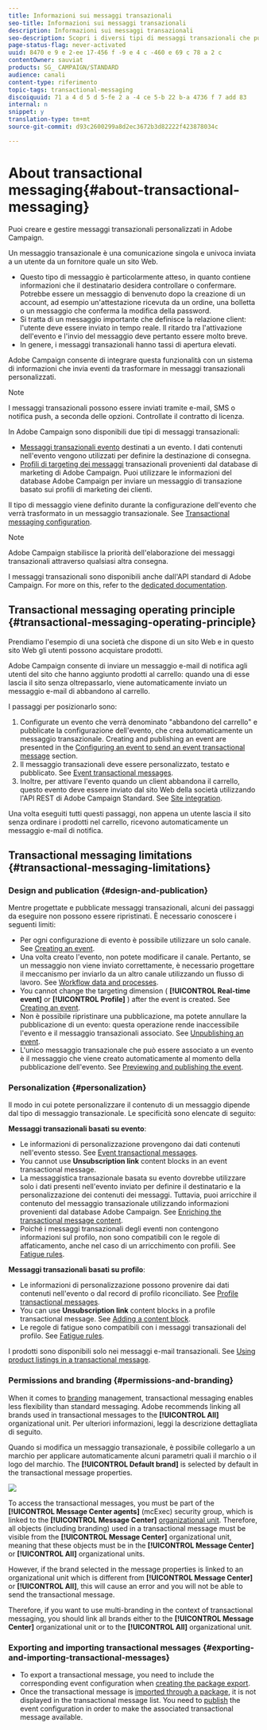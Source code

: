 ```yaml
---
title: Informazioni sui messaggi transazionali
seo-title: Informazioni sui messaggi transazionali
description: Informazioni sui messaggi transazionali
seo-description: Scopri i diversi tipi di messaggi transazionali che puoi inviare e come vengono utilizzati in Adobe Campaign.
page-status-flag: never-activated
uuid: 8470 e 9 e 2-ee 17-456 f -9 e 4 c -460 e 69 c 78 a 2 c
contentOwner: sauviat
products: SG_ CAMPAIGN/STANDARD
audience: canali
content-type: riferimento
topic-tags: transactional-messaging
discoiquuid: 71 a 4 d 5 d 5-fe 2 a -4 ce 5-b 22 b-a 4736 f 7 add 83
internal: n
snippet: y
translation-type: tm+mt
source-git-commit: d93c2600299a8d2ec3672b3d82222f423878034c

---
```



# About transactional messaging{#about-transactional-messaging}

Puoi creare e gestire messaggi transazionali personalizzati in Adobe Campaign.

Un messaggio transazionale è una comunicazione singola e univoca inviata a un utente da un fornitore quale un sito Web.

* Questo tipo di messaggio è particolarmente atteso, in quanto contiene informazioni che il destinatario desidera controllare o confermare. Potrebbe essere un messaggio di benvenuto dopo la creazione di un account, ad esempio un'attestazione ricevuta da un ordine, una bolletta o un messaggio che conferma la modifica della password.
* Si tratta di un messaggio importante che definisce la relazione client: l'utente deve essere inviato in tempo reale. Il ritardo tra l'attivazione dell'evento e l'invio del messaggio deve pertanto essere molto breve.
* In genere, i messaggi transazionali hanno tassi di apertura elevati.

Adobe Campaign consente di integrare questa funzionalità con un sistema di informazioni che invia eventi da trasformare in messaggi transazionali personalizzati.

>[!NOTE]
>
>I messaggi transazionali possono essere inviati tramite e-mail, SMS o notifica push, a seconda delle opzioni. Controllate il contratto di licenza.

In Adobe Campaign sono disponibili due tipi di messaggi transazionali:

* [Messaggi transazionali evento](../../channels/using/event-transactional-messages.md) destinati a un evento. I dati contenuti nell'evento vengono utilizzati per definire la destinazione di consegna.
* [Profili di targeting dei messaggi](../../channels/using/profile-transactional-messages.md) transazionali provenienti dal database di marketing di Adobe Campaign. Puoi utilizzare le informazioni del database Adobe Campaign per inviare un messaggio di transazione basato sui profili di marketing dei clienti.

Il tipo di messaggio viene definito durante la configurazione dell'evento che verrà trasformato in un messaggio transazionale. See [Transactional messaging configuration](../../administration/using/configuring-transactional-messaging.md).

>[!NOTE]
>
>Adobe Campaign stabilisce la priorità dell'elaborazione dei messaggi transazionali attraverso qualsiasi altra consegna.

I messaggi transazionali sono disponibili anche dall'API standard di Adobe Campaign. For more on this, refer to the [dedicated documentation](https://docs.campaign.adobe.com/doc/standard/en/api/ACS_API.html#about-transactional-messaging).

## Transactional messaging operating principle {#transactional-messaging-operating-principle}

Prendiamo l'esempio di una società che dispone di un sito Web e in questo sito Web gli utenti possono acquistare prodotti.

Adobe Campaign consente di inviare un messaggio e-mail di notifica agli utenti del sito che hanno aggiunto prodotti al carrello: quando una di esse lascia il sito senza oltrepassarlo, viene automaticamente inviato un messaggio e-mail di abbandono al carrello.

I passaggi per posizionarlo sono:

1. Configurate un evento che verrà denominato "abbandono del carrello" e pubblicate la configurazione dell'evento, che crea automaticamente un messaggio transazionale. Creating and publishing an event are presented in the [Configuring an event to send an event transactional message](../../administration/using/configuring-transactional-messaging.md#use-case--configuring-an-event-to-send-a-transactional-message) section.
1. Il messaggio transazionali deve essere personalizzato, testato e pubblicato. See [Event transactional messages](../../channels/using/event-transactional-messages.md).
1. Inoltre, per attivare l'evento quando un client abbandona il carrello, questo evento deve essere inviato dal sito Web della società utilizzando l'API REST di Adobe Campaign Standard. See [Site integration](../../administration/using/configuring-transactional-messaging.md#integrating-the-triggering-of-the-event-in-a-website).

Una volta eseguiti tutti questi passaggi, non appena un utente lascia il sito senza ordinare i prodotti nel carrello, ricevono automaticamente un messaggio e-mail di notifica.

## Transactional messaging limitations {#transactional-messaging-limitations}

### Design and publication {#design-and-publication}

Mentre progettate e pubblicate messaggi transazionali, alcuni dei passaggi da eseguire non possono essere ripristinati. È necessario conoscere i seguenti limiti:

* Per ogni configurazione di evento è possibile utilizzare un solo canale. See [Creating an event](../../administration/using/configuring-transactional-messaging.md#creating-an-event).
* Una volta creato l'evento, non potete modificare il canale. Pertanto, se un messaggio non viene inviato correttamente, è necessario progettare il meccanismo per inviarlo da un altro canale utilizzando un flusso di lavoro. See [Workflow data and processes](../../automating/using/workflow-data-and-processes.md).
* You cannot change the targeting dimension ( **[!UICONTROL Real-time event]** or **[!UICONTROL Profile]** ) after the event is created. See [Creating an event](../../administration/using/configuring-transactional-messaging.md#creating-an-event).
* Non è possibile ripristinare una pubblicazione, ma potete annullare la pubblicazione di un evento: questa operazione rende inaccessibile l'evento e il messaggio transazionali associato. See [Unpublishing an event](../../administration/using/configuring-transactional-messaging.md#unpublishing-an-event).
* L'unico messaggio transazionale che può essere associato a un evento è il messaggio che viene creato automaticamente al momento della pubblicazione dell'evento. See [Previewing and publishing the event](../../administration/using/configuring-transactional-messaging.md#previewing-and-publishing-the-event).

### Personalization {#personalization}

Il modo in cui potete personalizzare il contenuto di un messaggio dipende dal tipo di messaggio transazionale. Le specificità sono elencate di seguito:

**Messaggi transazionali basati su evento**:

* Le informazioni di personalizzazione provengono dai dati contenuti nell'evento stesso. See [Event transactional messages](../../channels/using/event-transactional-messages.md).
* You cannot use **Unsubscription link** content blocks in an event transactional message.
* La messaggistica transazionale basata su evento dovrebbe utilizzare solo i dati presenti nell'evento inviato per definire il destinatario e la personalizzazione dei contenuti dei messaggi. Tuttavia, puoi arricchire il contenuto del messaggio transazionale utilizzando informazioni provenienti dal database Adobe Campaign. See [Enriching the transactional message content](../../administration/using/configuring-transactional-messaging.md#enriching-the-transactional-message-content).
* Poiché i messaggi transazionali degli eventi non contengono informazioni sul profilo, non sono compatibili con le regole di affaticamento, anche nel caso di un arricchimento con profili. See [Fatigue rules](../../administration/using/fatigue-rules.md).

**Messaggi transazionali basati su profilo**:

* Le informazioni di personalizzazione possono provenire dai dati contenuti nell'evento o dal record di profilo riconciliato. See [Profile transactional messages](../../channels/using/profile-transactional-messages.md).
* You can use **Unsubscription link** content blocks in a profile transactional message. See [Adding a content block](../../designing/using/adding-a-content-block.md).
* Le regole di fatigue sono compatibili con i messaggi transazionali del profilo. See [Fatigue rules](../../administration/using/fatigue-rules.md).

I prodotti sono disponibili solo nei messaggi e-mail transazionali. See [Using product listings in a transactional message](../../channels/using/event-transactional-messages.md#using-product-listings-in-a-transactional-message).

### Permissions and branding {#permissions-and-branding}

When it comes to [branding](../../administration/using/branding.md) management, transactional messaging enables less flexibility than standard messaging. Adobe recommends linking all brands used in transactional messages to the **[!UICONTROL All]** organizational unit. Per ulteriori informazioni, leggi la descrizione dettagliata di seguito.

Quando si modifica un messaggio transazionale, è possibile collegarlo a un marchio per applicare automaticamente alcuni parametri quali il marchio o il logo del marchio. The **[!UICONTROL Default brand]** is selected by default in the transactional message properties.

![](assets/message-center_branding.png)

To access the transactional messages, you must be part of the **[!UICONTROL Message Center agents]** (mcExec) security group, which is linked to the **[!UICONTROL Message Center]** [organizational unit](../../administration/using/organizational-units.md). Therefore, all objects (including branding) used in a transactional message must be visible from the **[!UICONTROL Message Center]** organizational unit, meaning that these objects must be in the **[!UICONTROL Message Center]** or **[!UICONTROL All]** organizational units.

However, if the brand selected in the message properties is linked to an organizational unit which is different from **[!UICONTROL Message Center]** or **[!UICONTROL All]**, this will cause an error and you will not be able to send the transactional message.

Therefore, if you want to use multi-branding in the context of transactional messaging, you should link all brands either to the **[!UICONTROL Message Center]** organizational unit or to the **[!UICONTROL All]** organizational unit.

### Exporting and importing transactional messages {#exporting-and-importing-transactional-messages}

* To export a transactional message, you need to include the corresponding event configuration when [creating the package export](../../automating/using/managing-packages.md#creating-a-package).
* Once the transactional message is [imported through a package](../../automating/using/managing-packages.md#importing-a-package), it is not displayed in the transactional message list. You need to [publish](../../administration/using/configuring-transactional-messaging.md#previewing-and-publishing-the-event) the event configuration in order to make the associated transactional message available.


